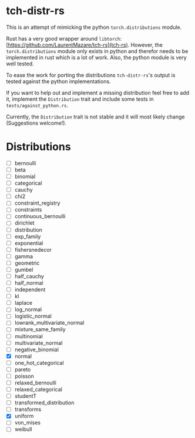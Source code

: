 # tch-distr-rs

This is an attempt of mimicking the python `torch.distributions` module. 

Rust has a very good wrapper around `libtorch`: [https://github.com/LaurentMazare/tch-rs](tch-rs). 
However, the `torch.distributions` module only exists in python and therefor needs to
be implemented in rust which is a lot of work. Also, the python module is very well tested.

To ease the work for porting the distributions `tch-distr-rs`'s output is tested against
the python implementations.

If you want to help out and implement a missing distribution feel free to add it, implement
the `Distribution` trait and include some tests in `tests/against_python.rs`.

Currently, the `Distribution` trait is not stable and it will most likely change (Suggestions welcome!).

# Distributions
- [ ] bernoulli
- [ ] beta
- [ ] binomial
- [ ] categorical
- [ ] cauchy
- [ ] chi2
- [ ] constraint_registry
- [ ] constraints
- [ ] continuous_bernoulli
- [ ] dirichlet
- [ ] distribution
- [ ] exp_family
- [ ] exponential
- [ ] fishersnedecor
- [ ] gamma
- [ ] geometric
- [ ] gumbel
- [ ] half_cauchy
- [ ] half_normal
- [ ] independent
- [ ] kl
- [ ] laplace
- [ ] log_normal
- [ ] logistic_normal
- [ ] lowrank_multivariate_normal
- [ ] mixture_same_family
- [ ] multinomial
- [ ] multivariate_normal
- [ ] negative_binomial
- [x] normal
- [ ] one_hot_categorical
- [ ] pareto
- [ ] poisson
- [ ] relaxed_bernoulli
- [ ] relaxed_categorical
- [ ] studentT
- [ ] transformed_distribution
- [ ] transforms
- [x] uniform
- [ ] von_mises
- [ ] weibull
